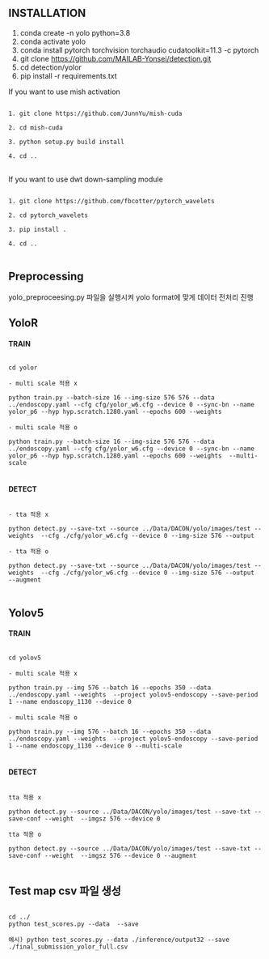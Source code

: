 ## INSTALLATION

1. conda create -n yolo python=3.8
2. conda activate yolo
3. conda install pytorch torchvision torchaudio cudatoolkit=11.3 -c pytorch
4. git clone https://github.com/MAILAB-Yonsei/detection.git
5. cd detection/yolor
6. pip install -r requirements.txt


If you want to use mish activation

<pre>
<code>
1. git clone https://github.com/JunnYu/mish-cuda

2. cd mish-cuda

3. python setup.py build install

4. cd ..
</code>
</pre>


If you want to use dwt down-sampling module

<pre>
<code>
1. git clone https://github.com/fbcotter/pytorch_wavelets

2. cd pytorch_wavelets

3. pip install .

4. cd ..
</code>
</pre>

## Preprocessing



yolo_preproceesing.py 파일을 실행시켜 yolo format에 맞게 데이터 전처리 진행


## YoloR 
#### TRAIN

<pre>
<code>
cd yolor

- multi scale 적용 x

python train.py --batch-size 16 --img-size 576 576 --data ../endoscopy.yaml --cfg cfg/yolor_w6.cfg --device 0 --sync-bn --name yolor_p6 --hyp hyp.scratch.1280.yaml --epochs 600 --weights <weights path>

- multi scale 적용 o

python train.py --batch-size 16 --img-size 576 576 --data ../endoscopy.yaml --cfg cfg/yolor_w6.cfg --device 0 --sync-bn --name yolor_p6 --hyp hyp.scratch.1280.yaml --epochs 600 --weights <weights path> --multi-scale
</code>
</pre>

#### DETECT
<pre>
<code>
- tta 적용 x

python detect.py --save-txt --source ../Data/DACON/yolo/images/test --weights <weights path> --cfg ./cfg/yolor_w6.cfg --device 0 --img-size 576 --output <output path>

- tta 적용 o 

python detect.py --save-txt --source ../Data/DACON/yolo/images/test --weights <weights path> --cfg ./cfg/yolor_w6.cfg --device 0 --img-size 576 --output <output path> --augment
</code>
</pre>

  

## Yolov5 
#### TRAIN

<pre>
<code>
cd yolov5

- multi scale 적용 x

python train.py --img 576 --batch 16 --epochs 350 --data ../endoscopy.yaml --weights <weights path> --project yolov5-endoscopy --save-period 1 --name endoscopy_1130 --device 0

- multi scale 적용 o

python train.py --img 576 --batch 16 --epochs 350 --data ../endoscopy.yaml --weights <weights path> --project yolov5-endoscopy --save-period 1 --name endoscopy_1130 --device 0 --multi-scale
</code>
</pre>

#### DETECT
<pre>
<code>
tta 적용 x

python detect.py --source ../Data/DACON/yolo/images/test --save-txt --save-conf --weight <weights path> --imgsz 576 --device 0 

tta 적용 o 

python detect.py --source ../Data/DACON/yolo/images/test --save-txt --save-conf --weight <weights path> --imgsz 576 --device 0 --augment
</code>
</pre>


## Test map csv 파일 생성
<pre>
<code>
cd ../
python test_scores.py --data <data path> --save <save file path>

예시) python test_scores.py --data ./inference/output32 --save ./final_submission_yolor_full.csv
</code>
</pre>
